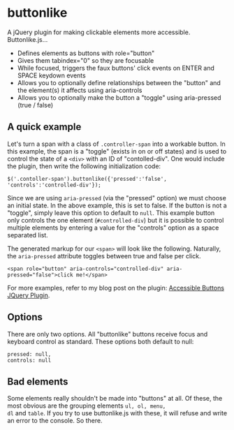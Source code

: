 buttonlike
==========

A jQuery plugin for making clickable elements more accessible. Buttonlike.js&hellip;

* Defines elements as buttons with role="button"
* Gives them tabindex="0" so they are focusable
* While focused, triggers the faux buttons' click events on ENTER and SPACE keydown events
* Allows you to optionally define relationships between the "button" and the element(s) it affects using aria-controls
* Allows you to optionally make the button a "toggle" using aria-pressed (true / false)


A quick example
---------------

Let's turn a span with a class of <code>.controller-span</code> into a workable button. In this example, the span is a "toggle" (exists in on or off states) and is used to control the state of a <code>&lt;div&gt;</code> with an ID of "contolled-div". One would include the plugin, then write the following initialization code:

    $('.contoller-span').buttonlike({'pressed':'false', 'controls':'controlled-div'});

Since we are using <code>aria-pressed</code> (via the "pressed" option) we must choose an initial state. In the above example, this is set to false. If the button is not a "toggle", simply leave this option to default to <code>null</code>. This example button only controls the one element (<code>#controlled-div</code>) but it is possible to control multiple elements by entering a value for the "controls" option as a space separated list.

The generated markup for our <code>&lt;span&gt;</code> will look like the following. Naturally, the <code>aria-pressed</code> attribute toggles between true and false per click.

    <span role="button" aria-controls="controlled-div" aria-pressed="false">click me!</span>
	
For more examples, refer to my blog post on the plugin: <a href="http://www.heydonworks.com/article/accessible-buttons-jquery-plugin">Accessible Buttons JQuery Plugin</a>.

Options
---------------

There are only two options. All "buttonlike" buttons receive focus and keyboard control as standard. These options both default to null:

    pressed: null,
	controls: null

Bad elements
---------------

Some elements really shouldn't be made into "buttons" at all. Of these, the most obvious are the grouping elements <code>ul, ol, menu, dl</code> and <code>table</code>. If you try to use buttonlike.js with these, it will refuse and write an error to the console. So there.